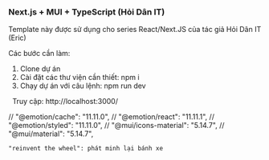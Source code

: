 ### Next.js + MUI + TypeScript (Hỏi Dân IT)

Template này được sử dụng cho series React/Next.JS của tác giả Hỏi Dân IT (Eric)

Các bước cần làm:

1. Clone dự án
2. Cài đặt các thư viện cần thiết: npm i
3. Chạy dự án với câu lệnh: npm run dev

 
Truy cập:  http://localhost:3000/

   // "@emotion/cache": "11.11.0",
    // "@emotion/react": "11.11.1",
    // "@emotion/styled": "11.11.0",
    // "@mui/icons-material": "5.14.7",
    // "@mui/material": "5.14.7",

    "reinvent the wheel": phát minh lại bánh xe 